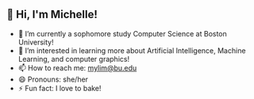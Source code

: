## 👋 Hi, I'm Michelle!

- 🔭 I’m currently a sophomore study Computer Science at Boston University!
- 🌱 I’m interested in learning more about Artificial Intelligence, Machine Learning, and computer graphics!
- 📫 How to reach me: mylim@bu.edu
- 😄 Pronouns: she/her
- ⚡ Fun fact: I love to bake!

